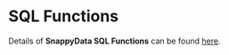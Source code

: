 # SQL Functions 


Details of **SnappyData SQL Functions** can be found [here](http://snappydatainc.github.io/snappydata/sql_functions).